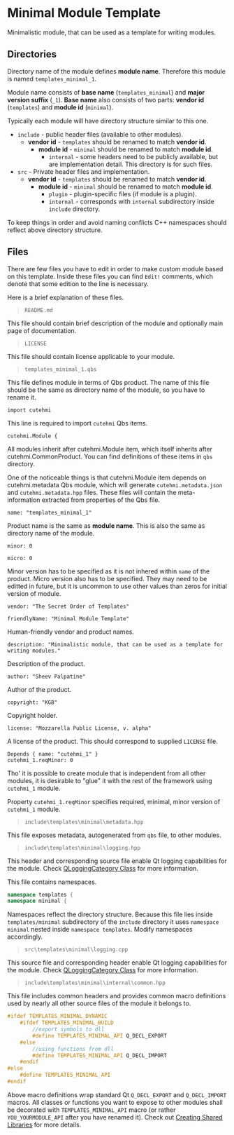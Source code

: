# Minimal Module Template

Minimalistic module, that can be used as a template for writing modules.


## Directories

Directory name of the module defines __module name__. Therefore this 
module is named `templates_minimal_1`.

Module name consists of __base name__ (`templates_minimal`) and __major
version suffix__ (`_1`). __Base name__ also consists of two parts: __vendor id__
(`templates`) and __module id__ (`minimal`).

Typically each module will have directory structure similar to this one.

- `include` - public header files (available to other modules).
    - __vendor id__ - `templates` should be renamed to match __vendor id__.
        - __module id__ - `minimal` should be renamed to match __module id__.
            - `internal` - some headers need to be publicly available, but are
            implementation detail. This directory is for such files.
- `src` - Private header files and implementation.
    - __vendor id__ - `templates` should be renamed to match __vendor id__.
        - __module id__ - `minimal` should be renamed to match __module id__.
            - `plugin` - plugin-specific files (if module is a plugin).
            - `internal` - corresponds with `internal` subdirectory inside 
            `include` directory.

To keep things in order and avoid naming conflicts C++ namespaces should reflect
above directory structure.


## Files

There are few files you have to edit in order to make custom module based on
this template. Inside these files you can find `Edit!` comments, which denote
that some edition to the line is necessary.

Here is a brief explanation of these files.

> `README.md`

This file should contain brief description of the module and optionally
main page of documentation.


> `LICENSE`

This file should contain license applicable to your module.


> `templates_minimal_1.qbs`

This file defines module in terms of Qbs product. The name of this file should
be the same as directory name of the module, so you have to rename it.

```qbs
import cutehmi
```
This line is required to import `cutehmi` Qbs items.

```qbs
cutehmi.Module {
```
All modules inherit after cutehmi.Module item, which itself inherits after
cutehmi.CommonProduct. You can find definitions of these items in `qbs`
directory.

One of the noticeable things is that cutehmi.Module item depends on
cutehmi.metadata Qbs module, which will generate `cutehmi.metadata.json` and
`cutehmi.metadata.hpp` files. These files will contain the meta-information
extracted from properties of the Qbs file.

```qbs
name: "templates_minimal_1"
```
Product name is the same as __module name__. This is also the same as directory
name of the module.

```qbs
minor: 0

micro: 0
```
Minor version has to be specified as it is not inhered within `name` of
the product. Micro version also has to be specified. They may need to be editted
in future, but it is uncommon to use other values than zeros for initial version
of module.

```qbs
vendor: "The Secret Order of Templates"

friendlyName: "Minimal Module Template"
```
Human-friendly vendor and product names.

```qbs
description: "Minimalistic module, that can be used as a template for writing modules."
```
Description of the product.

```qbs
author: "Sheev Palpatine"
```
Author of the product.

```qbs
copyright: "KGB"
```
Copyright holder.

```qbs
license: "Mozzarella Public License, v. alpha"
```
A license of the product. This should correspond to supplied `LICENSE` file.

```qbs
Depends { name: "cutehmi_1" }
cutehmi_1.reqMinor: 0
```
Tho' it is possible to create module that is independent from all other
modules, it is desirable to "glue" it with the rest of the framework
using `cutehmi_1` module.

Property `cutehmi_1.reqMinor` specifies required, minimal, minor version of
`cutehmi_1` module.


> `include\templates\minimal\metadata.hpp`

This file exposes metadata, autogenerated from `qbs` file, to other
modules.


> `include\templates\minimal\logging.hpp`

This header and corresponding source file enable Qt logging capabilities for the
module. Check
[QLoggingCategory Class](http://doc.qt.io/qt-5/qloggingcategory.html) for more
information.

This file contains namespaces.
```cpp
namespace templates {
namespace minimal {
```
Namespaces reflect the directory structure. Because this file lies inside 
`templates/minimal` subdirectory of the `include` directory it uses
`namespace minimal` nested inside `namespace templates`. Modify namespaces
accordingly.


> `src\templates\minimal\logging.cpp`

This source file and corresponding header enable Qt logging capabilities for the
module. Check
[QLoggingCategory Class](http://doc.qt.io/qt-5/qloggingcategory.html) for more
information.


> `include\templates\minimal\internal\common.hpp`

This file includes common headers and provides common macro definitions used by
nearly all other source files of the module it belongs to.

```cpp
#ifdef TEMPLATES_MINIMAL_DYNAMIC
	#ifdef TEMPLATES_MINIMAL_BUILD
		//export symbols to dll
		#define TEMPLATES_MINIMAL_API Q_DECL_EXPORT
	#else
		//using functions from dll
		#define TEMPLATES_MINIMAL_API Q_DECL_IMPORT
	#endif
#else
	#define TEMPLATES_MINIMAL_API
#endif
```
Above macro definitions wrap standard Qt `Q_DECL_EXPORT` and `Q_DECL_IMPORT`
macros. All classes or functions you want to expose to other modules shall be
decorated with `TEMPLATES_MINIMAL_API` macro (or rather
`YOU_YOURMODULE_API` after you have renamed it). Check out
[Creating Shared Libraries](https://doc.qt.io/Qt-5/sharedlibrary.html) for more
details.


